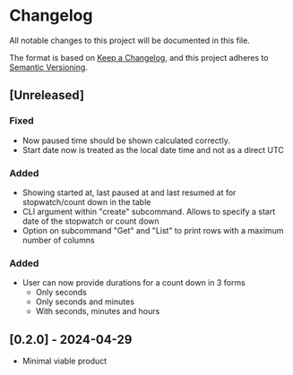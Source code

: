 # Changelog

All notable changes to this project will be documented in this file.

The format is based on [Keep a Changelog](https://keepachangelog.com/en/1.1.0/),
and this project adheres to [Semantic Versioning](https://semver.org/spec/v2.0.0.html).

## [Unreleased]

### Fixed

- Now paused time should be shown calculated correctly.
- Start date now is treated as the local date time and not as a direct UTC

### Added

- Showing started at, last paused at and last resumed at for stopwatch/count down in the table 
- CLI argument within "create" subcommand. Allows to specify a start date of the stopwatch or count down
- Option on subcommand "Get" and "List" to print rows with a maximum number of columns


### Added

- User can now provide durations for a count down in 3 forms
  - Only seconds
  - Only seconds and minutes
  - With seconds, minutes and hours

## [0.2.0] - 2024-04-29 

- Minimal viable product
